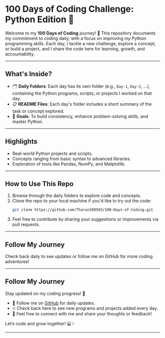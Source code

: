 # **100 Days of Coding Challenge: Python Edition 🐍**

Welcome to my **100 Days of Coding** journey! 🚀 This repository documents my commitment to coding daily, with a focus on improving my Python programming skills. Each day, I tackle a new challenge, explore a concept, or build a project, and I share the code here for learning, growth, and accountability. 

---

## **What's Inside?**
- 🗂 **Daily Folders**: Each day has its own folder (e.g., `Day-1`, `Day-2`, ...), containing the Python programs, scripts, or projects I worked on that day.
- 📋 **README Files**: Each day's folder includes a short summary of the task or concept explored.
- 🎯 **Goals**: To build consistency, enhance problem-solving skills, and master Python.

---

## **Highlights**
- Real-world Python projects and scripts.
- Concepts ranging from basic syntax to advanced libraries.
- Exploration of tools like Pandas, NumPy, and Matplotlib.

---

## **How to Use This Repo**
1. Browse through the daily folders to explore code and concepts.
2. Clone the repo to your local machine if you'd like to try out the code:
   ```bash
   git clone https://github.com/Tharun200503/100-Days-of-Coding.git
3. Feel free to contribute by sharing your suggestions or improvements via pull requests.

---

## **Follow My Journey**
Check back daily to see updates or follow me on GitHub for more coding adventures!

---

## **Follow My Journey**
Stay updated on my coding progress! 🚀

- 🌟 Follow me on [GitHub](https://github.com/Tharun200503) for daily updates.
- 🔥 Check back here to see new programs and projects added every day.
- 💬 Feel free to connect with me and share your thoughts or feedback!

Let’s code and grow together! 💻✨

---

